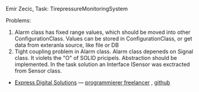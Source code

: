 Emir Zecic, Task: TirepressureMonitoringSystem

Problems:
1) Alarm class has fixed range values, which should be moved into other ConfigurationClass. Values can be stored in ConfigurationClass, or get data from exteranla source, like file or DB
2) Tight coupling problem in Alarm class. Alarm class depeneds on Signal class. It violets the "O" of SOLID pricipels. Abstraction should be implemented. In the task solution an Interface ISensor was exctracted from Sensor class.
 
<ul dir="auto">
<li><a href="https://www.tarent.de/" rel="nofollow">Express Digital Solutions</a> —
<a href="https://www.programmierer-gesucht.com" rel="nofollow">programmierer freelancer</a>
,
<a href="https://github.com/emir506/RefactorMircoExcercise">github</a>

</li>
</ul>
 
